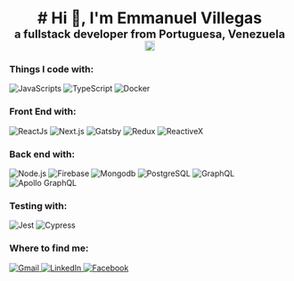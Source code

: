 <h1 style="text-align:center;">
    # Hi 👋, I'm <b>Emmanuel Villegas</b>
    <br/>
    <span style="text-align:center; font-size: 20px">
        a fullstack developer from <b>Portuguesa, Venezuela</b>
        <img src="https://image.flaticon.com/icons/svg/197/197580.svg" width="18"/>
    </span>
</h1>

### Things I code with:

<p>
    <img alt="JavaScripts" src="https://img.shields.io/badge/-Javascripts-040d04?style=flat-square&logo=javascript" />
    <img alt="TypeScript" src="https://img.shields.io/badge/-TypeScript-007ACC?style=flat-square&logo=TypeScript" />
    <img alt="Docker" src="https://img.shields.io/badge/-Docker-040d04?style=flat-square&logo=Docker" />
</p>

### Front End with:

<p>
    <img alt="ReactJs" src="https://img.shields.io/badge/-React-040d04?style=flat-square&logo=react" />
    <img alt="Next.js" src="https://img.shields.io/badge/-Next.js-040d04?style=flat-square&logo=Next.js" />
    <img alt="Gatsby" src="https://img.shields.io/badge/-Gatsby-663399?style=flat-square&logo=gatsby" />
    <img alt="Redux" src="https://img.shields.io/badge/-Redux-764ABC?style=flat-square&logo=Redux" />
    <img alt="ReactiveX" src="https://img.shields.io/badge/-ReactiveX-B7178C?style=flat-square&logo=ReactiveX" />
</p>

### Back end with:

<p>
    <img alt="Node.js" src="https://img.shields.io/badge/-Node-339933?style=flat-square&logo=Node.js&logoColor=white" />  
    <img alt="Firebase" src="https://img.shields.io/badge/-Firebase-040d04?style=flat-square&logo=Firebase" />  
    <img alt="Mongodb" src="https://img.shields.io/badge/-MongDB-47A248?style=flat-square&logo=mongodb&logoColor=white" />  
    <img alt="PostgreSQL" src="https://img.shields.io/badge/-PostgreSQL-336791?style=flat-square&logo=PostgreSQL" />  
    <img alt="GraphQL" src="https://img.shields.io/badge/-GraphQL-E10098?style=flat-square&logo=GraphQL" />
    <img alt="Apollo GraphQL" src="https://img.shields.io/badge/-Apollo GraphQL-311C87?style=flat-square&logo=Apollo GraphQL" />  
</p>

### Testing with:

<p>
    <img alt="Jest" src="https://img.shields.io/badge/-Jest-C21325?style=flat-square&logo=jest" />
    <img alt="Cypress" src="https://img.shields.io/badge/-Cypress-17202C?style=flat-square&logo=Cypress" />
</p>

### Where to find me:

<p>
    <a href="mailto:emmanuelvillegasgonzalez@gmail.com" target="_blank">
        <img alt="Gmail" src="https://img.shields.io/badge/Gmail-D14836.svg?&style=for-the-badge&logo=Gmail&logoColor=white" />
    </a>
    <a href="http://www.linkedin.com/in/emmanuel-villegas/" target="_blank">
        <img alt="LinkedIn" src="https://img.shields.io/badge/linkedin-%230077B5.svg?&style=for-the-badge&logo=linkedin&logoColor=white" />
    </a>
    <!-- <a href="https://wa.me/58xxxXXXXXX" target="_blank">
        <img alt="WhatsApp" src="https://img.shields.io/badge/WhatsApp-%25D366.svg?&style=for-the-badge&logo=WhatsApp&logoColor=white" />
    </a> -->
    <a href="https://www.facebook.com/emmanuel.villegasgonzalez.98/" target="_blank">
        <img alt="Facebook" src="https://img.shields.io/badge/facebook-%230077B5.svg?&style=for-the-badge&logo=facebook&logoColor=white" />
    </a>
</p>